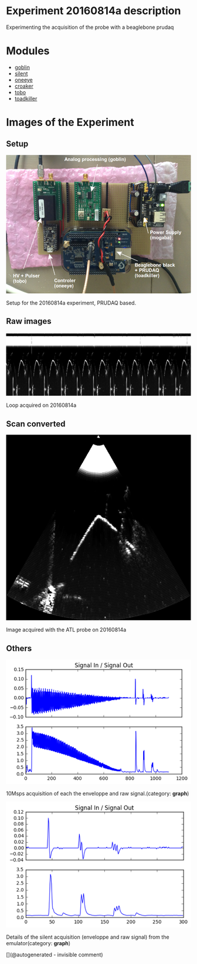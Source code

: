 # Experiment 20160814a description

Experimenting the acquisition of the probe with a beaglebone prudaq





# Modules

* [goblin](/goblin/)
* [silent](/silent/)
* [oneeye](/retired/oneeye/)
* [croaker](/croaker/)
* [tobo](/tobo/)
* [toadkiller](/retired/toadkiller/)




# Images of the Experiment

## Setup

![](/include/20160814/20160814-IMG_3430.png)

Setup for the 20160814a experiment, PRUDAQ based.

## Raw images

![](/include/20160814/sonde3V_1.png)

Loop acquired on 20160814a

## Scan converted

![](/include/20160814/20160814-sonde3V_1-4.csv-SC.png)

Image acquired with the ATL probe on 20160814a

## Others

![](/retired/toadkiller/data/test_enveloppe/SigInSigOut.png)

10Msps acquisition of each the enveloppe and raw signal.(category: __graph__)

![](/retired/toadkiller/data/test_enveloppe/Details.png)

Details of the silent acquisition (enveloppe and raw signal) from the emulator(category: __graph__)










[](@autogenerated - invisible comment)